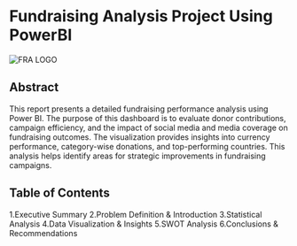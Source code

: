 # Fundraising Analysis Project Using PowerBI
![FRA LOGO](https://github.com/KumarBoste/PowerBI_Fundraising_Analysis_Project/blob/main/LOGO-1(round).png)

## Abstract
This report presents a detailed fundraising performance analysis using Power BI. The purpose of this dashboard is to evaluate donor contributions, campaign efficiency, and the impact of social media and media coverage on fundraising outcomes. The visualization provides insights into currency performance, category-wise donations, and top-performing countries. This analysis helps identify areas for strategic improvements in fundraising campaigns.

## Table of Contents
1.Executive Summary
2.Problem Definition & Introduction
3.Statistical Analysis
4.Data Visualization & Insights
5.SWOT Analysis
6.Conclusions & Recommendations
